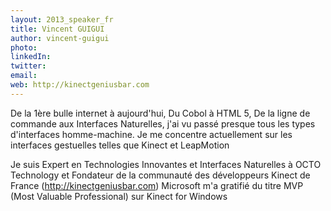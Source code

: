 ```yaml
---
layout: 2013_speaker_fr
title: Vincent GUIGUI
author: vincent-guigui
photo: 
linkedIn: 
twitter: 
email: 
web: http://kinectgeniusbar.com
---
```


De la 1ère bulle internet à aujourd'hui,
Du Cobol à HTML 5,
De la ligne de commande aux Interfaces Naturelles,
j'ai vu passé presque tous les types d'interfaces homme-machine.
Je me concentre actuellement sur les interfaces gestuelles telles que Kinect et LeapMotion

Je suis Expert en Technologies Innovantes et Interfaces Naturelles à OCTO Technology et Fondateur de la communauté des développeurs Kinect de France (http://kinectgeniusbar.com)
Microsoft m'a gratifié du titre MVP (Most Valuable Professional) sur Kinect for Windows